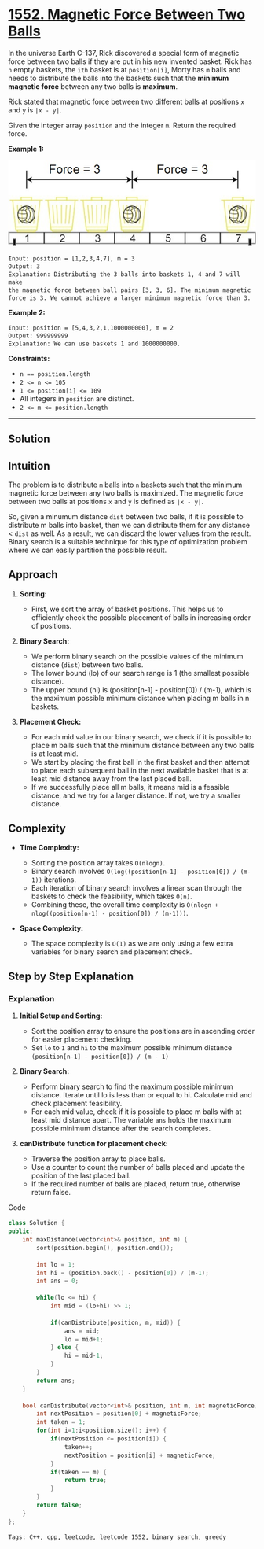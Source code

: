 # [1552. Magnetic Force Between Two Balls](https://leetcode.com/problems/magnetic-force-between-two-balls/description)

In the universe Earth C-137, Rick discovered a special form of magnetic force between two balls if they are put in his new invented basket. Rick has `n` empty baskets, the `ith` basket is at `position[i]`, Morty has `m` balls and needs to distribute the balls into the baskets such that the **minimum magnetic force** between any two balls is **maximum**.

Rick stated that magnetic force between two different balls at positions `x` and `y` is `|x - y|`.

Given the integer array `position` and the integer `m`. Return the required force.

 

**Example 1:**

![alt text](q3v1.jpg)

    Input: position = [1,2,3,4,7], m = 3
    Output: 3
    Explanation: Distributing the 3 balls into baskets 1, 4 and 7 will make 
    the magnetic force between ball pairs [3, 3, 6]. The minimum magnetic 
    force is 3. We cannot achieve a larger minimum magnetic force than 3.

**Example 2:**

    Input: position = [5,4,3,2,1,1000000000], m = 2
    Output: 999999999
    Explanation: We can use baskets 1 and 1000000000.
 
**Constraints:**

- `n == position.length`
- `2 <= n <= 105`
- `1 <= position[i] <= 109`
- All integers in `position` are distinct.
- `2 <= m <= position.length`

---
## Solution

## Intuition
The problem is to distribute `m` balls into `n` baskets such that the minimum magnetic force between any two balls is maximized. The magnetic force between two balls at positions `x` and `y` is defined as `|x - y|`.

So, given a minumum distance `dist` between two balls, if it is possible to distribute m balls into basket, then we can distribute them for any distance < `dist` as well. As a result, we can discard the lower values from the result. Binary search is a suitable technique for this type of optimization problem where we can easily partition the possible result.

## Approach
1. **Sorting:**

    - First, we sort the array of basket positions. This helps us to efficiently check the possible placement of balls in increasing order of positions.

2. **Binary Search:**

    - We perform binary search on the possible values of the minimum distance (`dist`) between two balls.
    - The lower bound (lo) of our search range is 1 (the smallest possible distance).
    - The upper bound (hi) is (position[n-1] - position[0]) / (m-1), which is the maximum possible minimum distance when placing m balls in n baskets.

3. **Placement Check:**

    - For each mid value in our binary search, we check if it is possible to place m balls such that the minimum distance between any two balls is at least mid.
    - We start by placing the first ball in the first basket and then attempt to place each subsequent ball in the next available basket that is at least mid distance away from the last placed ball.
    - If we successfully place all m balls, it means mid is a feasible distance, and we try for a larger distance. If not, we try a smaller distance.

## Complexity
- **Time Complexity:**

    - Sorting the position array takes `O(nlogn)`.
    - Binary search involves `O(log((position[n-1] - position[0]) / (m-1))` iterations.
    - Each iteration of binary search involves a linear scan through the baskets to check the feasibility, which takes `O(n)`.
    - Combining these, the overall time complexity is `O(nlogn + nlog((position[n-1] - position[0]) / (m-1)))`.

- **Space Complexity:**

    - The space complexity is `O(1)` as we are only using a few extra variables for binary search and placement check.

## Step by Step Explanation

### Explanation

1. **Initial Setup and Sorting:**

    - Sort the position array to ensure the positions are in ascending order for easier placement checking.
    - Set `lo` to `1` and `hi` to the maximum possible minimum distance `(position[n-1] - position[0]) / (m - 1)`

2. **Binary Search:**

    - Perform binary search to find the maximum possible minimum distance. Iterate until lo is less than or equal to hi. Calculate mid and check placement feasibility.
    - For each mid value, check if it is possible to place m balls with at least mid distance apart. The variable `ans` holds the maximum possible minimum distance after the search completes.

3. **canDistribute function for placement check:**

    - Traverse the position array to place balls.
    - Use a counter to count the number of balls placed and update the position of the last placed ball.
    - If the required number of balls are placed, return true, otherwise return false.


Code

```cpp
class Solution {
public:
    int maxDistance(vector<int>& position, int m) {
        sort(position.begin(), position.end());
        
        int lo = 1;
        int hi = (position.back() - position[0]) / (m-1);
        int ans = 0;

        while(lo <= hi) {
            int mid = (lo+hi) >> 1;

            if(canDistribute(position, m, mid)) {
                ans = mid;
                lo = mid+1;
            } else {
                hi = mid-1;
            }
        }
        return ans;
    }

    bool canDistribute(vector<int>& position, int m, int magneticForce) {
        int nextPosition = position[0] + magneticForce;
        int taken = 1;
        for(int i=1;i<position.size(); i++) {
            if(nextPosition <= position[i]) {
                taken++;
                nextPosition = position[i] + magneticForce;
            }
            if(taken == m) {
                return true;
            }
        }
        return false;
    }
};
```
    Tags: C++, cpp, leetcode, leetcode 1552, binary search, greedy